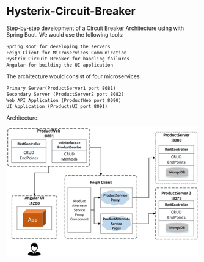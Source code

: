 # Hysterix-Circuit-Breaker

Step-by-step development of a Circuit Breaker Architecture using with Spring Boot. We would use the following tools:

    Spring Boot for developing the servers
    Feign Client for Microservices Communication
    Hystrix Circuit Breaker for handling failures
    Angular for building the UI application

The architecture would consist of four microservices.

    Primary Server(ProductServer1 port 8081)
    Secondary Server (ProductServer2 port 8082)
    Web API Application (ProductWeb port 8090)
    UI Application (ProductsUI port 8091)

Architecture:

![alt text](https://github.com/Abhishek010397/Hysterix-Circuit-Breaker/blob/main/Hystrix-Fallback-Architecture.jpg)
